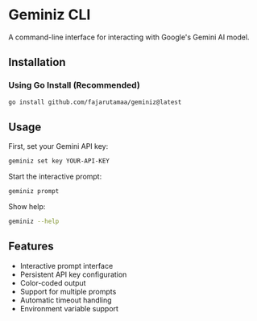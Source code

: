 # Geminiz CLI

A command-line interface for interacting with Google's Gemini AI model.

## Installation

### Using Go Install (Recommended)
```bash
go install github.com/fajarutamaa/geminiz@latest
```

## Usage

First, set your Gemini API key:
```bash
geminiz set key YOUR-API-KEY
```

Start the interactive prompt:
```bash
geminiz prompt
```

Show help:
```bash
geminiz --help
```

## Features

- Interactive prompt interface
- Persistent API key configuration
- Color-coded output
- Support for multiple prompts
- Automatic timeout handling
- Environment variable support
